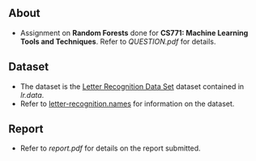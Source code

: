 About
------

- Assignment on **Random Forests** done for **CS771: Machine Learning Tools and Techniques**. Refer to *QUESTION.pdf* for details.

Dataset
-------

- The dataset is the [Letter Recognition Data Set](https://archive.ics.uci.edu/ml/datasets/Letter+Recognition) dataset contained in *lr.data*.
- Refer to [letter-recognition.names](https://archive.ics.uci.edu/ml/machine-learning-databases/letter-recognition/letter-recognition.names) for information on the dataset.

Report
------

- Refer to *report.pdf* for details on the report submitted.

